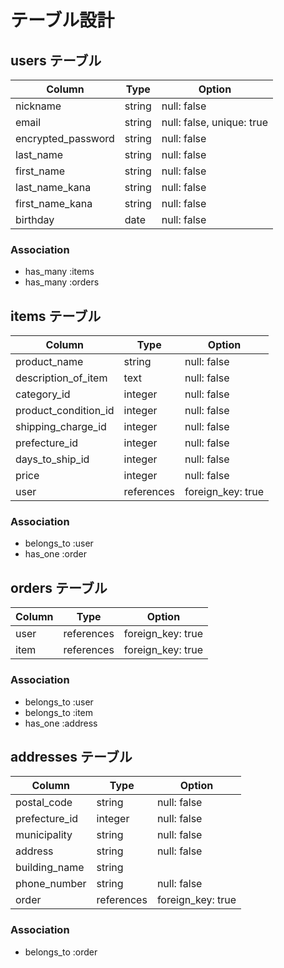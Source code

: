 # テーブル設計

## users テーブル

| Column             | Type    | Option                     |
| -----------------  | ------- | -------------------------- |
| nickname           | string  | null: false                |
| email              | string  | null: false, unique: true  |
| encrypted_password | string  | null: false                |
| last_name          | string  | null: false                |
| first_name         | string  | null: false                |
| last_name_kana     | string  | null: false                |
| first_name_kana    | string  | null: false                |
| birthday           | date    | null: false                |

### Association

- has_many :items
- has_many :orders

## items テーブル

| Column                | Type        | Option             |
| --------------------- | ----------- | ------------------ |
| product_name          | string      | null: false        |
| description_of_item   | text        | null: false        |
| category_id           | integer     | null: false        |
| product_condition_id  | integer     | null: false        |
| shipping_charge_id    | integer     | null: false        |
| prefecture_id         | integer     | null: false        |
| days_to_ship_id       | integer     | null: false        |
| price                 | integer     | null: false        |
| user                  | references  | foreign_key: true  |

### Association

- belongs_to :user
- has_one    :order

## orders テーブル

| Column  | Type        | Option             |
| ------- | ----------- | ------------------ |
| user    | references  | foreign_key: true  |
| item    | references  | foreign_key: true  |

### Association

- belongs_to :user
- belongs_to :item
- has_one    :address

## addresses テーブル

| Column          | Type                   | Option              |
| --------------- | ---------------------- | ------------------- |
| postal_code     | string                 | null: false         |
| prefecture_id   | integer                | null: false         |
| municipality    | string                 | null: false         |
| address         | string                 | null: false         |
| building_name   | string                 |                     |
| phone_number    | string                 | null: false         |
| order           | references             | foreign_key: true   |

### Association

- belongs_to :order
